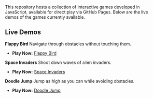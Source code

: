 This repository hosts a collection of interactive games developed in JavaScript, available for direct play via GitHub Pages. Below are the live demos of the games currently available.

## Live Demos

**Flappy Bird**
Navigate through obstacles without touching them.
- **Play Now:** [Flappy Bird](https://emhayki.github.io/Games/Flappy%20Bird/index.html)

**Space Invaders**
Shoot down waves of alien invaders.
- **Play Now:** [Space Invaders](https://emhayki.github.io/Games/Space%20Invaders/index.html)

**Doodle Jump**
Jump as high as you can while avoiding obstacles.
- **Play Now:** [Doodle Jump](https://emhayki.github.io/Games/Doodle%20Jump/index.html)

